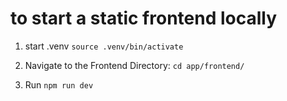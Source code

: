 # to start a static frontend locally

1. start .venv
`source .venv/bin/activate`

2. Navigate to the Frontend Directory:
`cd app/frontend/`

3. Run `npm run dev`
